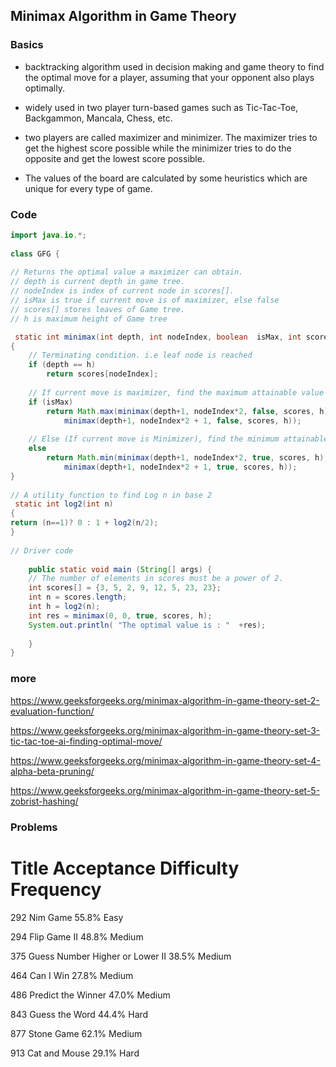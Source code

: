 ## Minimax Algorithm in Game Theory

### Basics
- backtracking algorithm used in decision making and game theory to find the optimal move for a player, assuming that your opponent also plays optimally. 

- widely used in two player turn-based games such as Tic-Tac-Toe, Backgammon, Mancala, Chess, etc.

- two players are called maximizer and minimizer. The maximizer tries to get the highest score possible while the minimizer tries to do the opposite and get the lowest score possible.

- The values of the board are calculated by some heuristics which are unique for every type of game.


### Code

```java
import java.io.*; 
  
class GFG { 
    
// Returns the optimal value a maximizer can obtain. 
// depth is current depth in game tree. 
// nodeIndex is index of current node in scores[]. 
// isMax is true if current move is of maximizer, else false 
// scores[] stores leaves of Game tree. 
// h is maximum height of Game tree 

 static int minimax(int depth, int nodeIndex, boolean  isMax, int scores[], int h) 
{ 
    // Terminating condition. i.e leaf node is reached 
    if (depth == h) 
        return scores[nodeIndex]; 
  
    // If current move is maximizer, find the maximum attainable value 
    if (isMax) 
    	return Math.max(minimax(depth+1, nodeIndex*2, false, scores, h), 
            minimax(depth+1, nodeIndex*2 + 1, false, scores, h)); 
  
    // Else (If current move is Minimizer), find the minimum attainable value 
    else
        return Math.min(minimax(depth+1, nodeIndex*2, true, scores, h), 
            minimax(depth+1, nodeIndex*2 + 1, true, scores, h)); 
} 
  
// A utility function to find Log n in base 2 
 static int log2(int n) 
{ 
return (n==1)? 0 : 1 + log2(n/2); 
} 
  
// Driver code 
  
    public static void main (String[] args) { 
    // The number of elements in scores must be a power of 2. 
    int scores[] = {3, 5, 2, 9, 12, 5, 23, 23}; 
    int n = scores.length; 
    int h = log2(n); 
    int res = minimax(0, 0, true, scores, h); 
    System.out.println( "The optimal value is : "  +res);  
          
    } 
} 
```


### more

https://www.geeksforgeeks.org/minimax-algorithm-in-game-theory-set-2-evaluation-function/

https://www.geeksforgeeks.org/minimax-algorithm-in-game-theory-set-3-tic-tac-toe-ai-finding-optimal-move/


https://www.geeksforgeeks.org/minimax-algorithm-in-game-theory-set-4-alpha-beta-pruning/


https://www.geeksforgeeks.org/minimax-algorithm-in-game-theory-set-5-zobrist-hashing/



### Problems


 #	Title	Acceptance	Difficulty	Frequency
292	 Nim Game	55.8%	Easy	

294	 Flip Game II 	48.8%	Medium	

375	 Guess Number Higher or Lower II	38.5%	Medium	

464	 Can I Win	27.8%	Medium	

486	 Predict the Winner	47.0%	Medium	

843	 Guess the Word	44.4%	Hard	

877	 Stone Game	62.1%	Medium	

913	 Cat and Mouse	29.1%	Hard	







